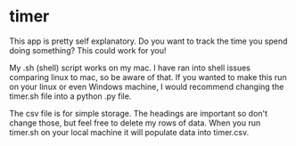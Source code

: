 # timer
This app is pretty self explanatory. Do you want to track the time you spend doing something? This could work for you!

My .sh (shell) script works on my mac. I have ran into shell issues comparing linux to mac, so be aware of that. If you wanted to make this run on your linux or even Windows machine, I would recommend changing the timer.sh file into a python .py file.

The csv file is for simple storage. The headings are important so don't change those, but feel free to delete my rows of data. When you run timer.sh on your local machine it will populate data into timer.csv.
